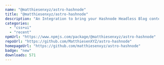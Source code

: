```yaml
---
name: "@matthiesenxyz/astro-hashnode"
title: "@matthiesenxyz/astro-hashnode"
description: "An Integration to bring your Hashnode Headless Blog content into Astro!"
categories:
  - "css+ui"
  - "recent"
npmUrl: "https://www.npmjs.com/package/@matthiesenxyz/astro-hashnode"
repoUrl: "https://github.com/MatthiesenXYZ/astro-hashnode"
homepageUrl: "https://github.com/matthiesenxyz/astro-hashnode"
badge: "new"
downloads: 571
---
```


